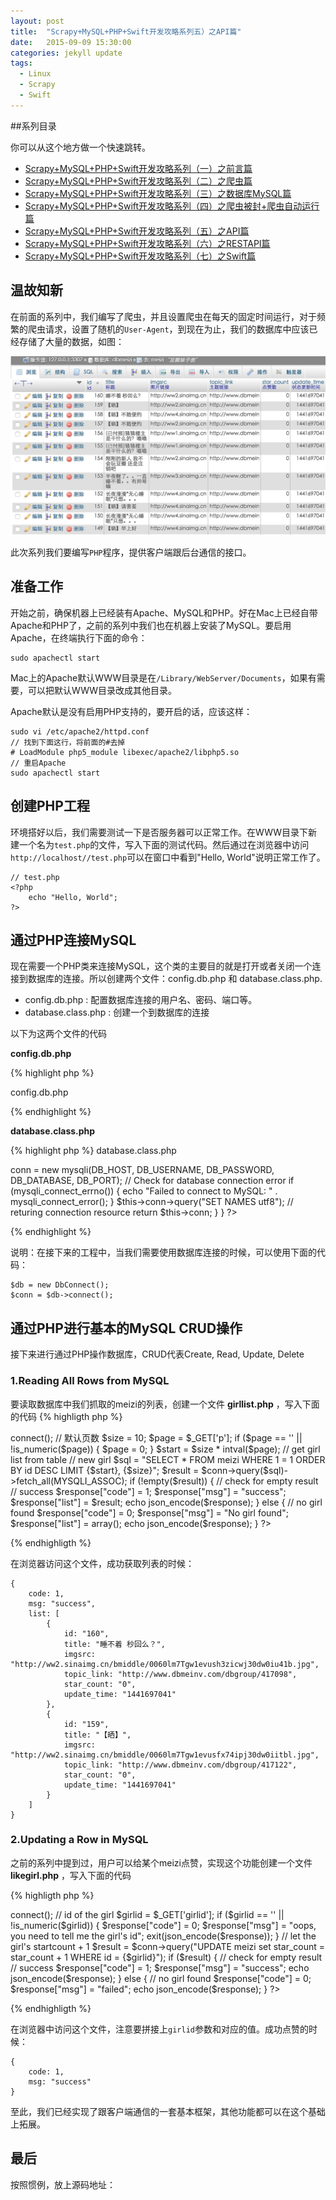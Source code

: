 ```yaml
---
layout: post
title:  "Scrapy+MySQL+PHP+Swift开发攻略系列五）之API篇"
date:   2015-09-09 15:30:00
categories: jekyll update
tags:
  - Linux
  - Scrapy
  - Swift
---
```


##系列目录

你可以从这个地方做一个快速跳转。

- [Scrapy+MySQL+PHP+Swift开发攻略系列（一）之前言篇](http://blog.coderharry.com/2015/08/08/fullstack-of-Scrapy+MySQL+PHP+Swift1.html)
- [Scrapy+MySQL+PHP+Swift开发攻略系列（二）之爬虫篇](http://blog.coderharry.com/2015/08/08/fullstack-of-Scrapy+MySQL+PHP+Swift2.html)
- [Scrapy+MySQL+PHP+Swift开发攻略系列（三）之数据库MySQL篇]()
- [Scrapy+MySQL+PHP+Swift开发攻略系列（四）之爬虫被封+爬虫自动运行篇]()
- [Scrapy+MySQL+PHP+Swift开发攻略系列（五）之API篇]()
- [Scrapy+MySQL+PHP+Swift开发攻略系列（六）之RESTAPI篇]()
- [Scrapy+MySQL+PHP+Swift开发攻略系列（七）之Swift篇]()

## 温故知新

在前面的系列中，我们编写了爬虫，并且设置爬虫在每天的固定时间运行，对于频繁的爬虫请求，设置了随机的`User-Agent`，到现在为止，我们的数据库中应该已经存储了大量的数据，如图：

![](/assets/2015/fullstack_api01.png)

此次系列我们要编写`PHP`程序，提供客户端跟后台通信的接口。

## 准备工作

开始之前，确保机器上已经装有Apache、MySQL和PHP。好在Mac上已经自带Apache和PHP了，之前的系列中我们也在机器上安装了MySQL。要启用Apache，在终端执行下面的命令：

	sudo apachectl start
	
Mac上的Apache默认WWW目录是在`/Library/WebServer/Documents`，如果有需要，可以把默认WWW目录改成其他目录。

Apache默认是没有启用PHP支持的，要开启的话，应该这样：
	
	sudo vi /etc/apache2/httpd.conf
	// 找到下面这行，将前面的#去掉
	# LoadModule php5_module libexec/apache2/libphp5.so
	// 重启Apache
	sudo apachectl start

## 创建PHP工程

环境搭好以后，我们需要测试一下是否服务器可以正常工作。在WWW目录下新建一个名为`test.php`的文件，写入下面的测试代码。然后通过在浏览器中访问`http://localhost//test.php`可以在窗口中看到"Hello, World"说明正常工作了。

	// test.php
	<?php
		echo "Hello, World";
	?>

## 通过PHP连接MySQL

现在需要一个PHP类来连接MySQL，这个类的主要目的就是打开或者关闭一个连接到数据库的连接。所以创建两个文件：config.db.php 和 database.class.php.

- config.db.php : 配置数据库连接的用户名、密码、端口等。
- database.class.php : 创建一个到数据库的连接

以下为这两个文件的代码

__config.db.php__

{% highlight php %}

config.db.php
<?php
 
/*
 * All database connection variables
 */
 
define('DB_USERNAME', "root"); // User
define('DB_PASSWORD', ""); // Passwd
define('DB_DATABASE', "dbmeizi"); // Database
define('DB_HOST', "127.0.0.1"); // Server
define('DB_PORT', 3307); // Port
?>
{% endhighlight %}

__database.class.php__

{% highlight php %}
database.class.php
<?php
 
/**
 * A class file to connect to database
 */
class DbConnect {
 
    // constructor
    function __construct() {
    }
 
    // destructor
    function __destruct() {
    }
 
    /**
     * Function to connect with database
     */
    function connect() {
        // import database connection variables
        require_once __DIR__ . '/config.db.php';
 
        // Connecting to mysql database
        $this->conn = new mysqli(DB_HOST, DB_USERNAME, DB_PASSWORD, DB_DATABASE, DB_PORT);
 
        // Check for database connection error
        if (mysqli_connect_errno()) {
            echo "Failed to connect to MySQL: " . mysqli_connect_error();
        }
        $this->conn->query("SET NAMES utf8"); 
        // returing connection resource
        return $this->conn;
    }
}
 
?>
{% endhighlight %}

说明：在接下来的工程中，当我们需要使用数据库连接的时候，可以使用下面的代码：

	$db = new DbConnect(); 
	$conn = $db->connect();
	
	
## 通过PHP进行基本的MySQL CRUD操作

接下来进行通过PHP操作数据库，CRUD代表Create, Read, Update, Delete 

### 1.Reading All Rows from MySQL

要读取数据库中我们抓取的meizi的列表，创建一个文件 __girllist.php__ ，写入下面的代码
{% highligth php %}
<?php
 
/*
 * get girl list 
 */
 
$response = array();
 
require_once __DIR__ . '/include/database.class.php'; 
 
// connecting to db
$db = new DbConnect();
$conn = $db->connect();


// 默认页数
$size = 10;
$page = $_GET['p'];
if ($page == '' || !is_numeric($page)) {
    $page = 0;
}
$start = $size * intval($page);
 
// get girl list from table

// new girl
$sql = "SELECT * FROM meizi WHERE 1 = 1 ORDER BY id DESC LIMIT {$start}, {$size}";

$result = $conn->query($sql)->fetch_all(MYSQLI_ASSOC);
if (!empty($result)) {
    // check for empty result
    // success
    $response["code"] = 1;
    $response["msg"] = "success";
    $response["list"] = $result;
    echo json_encode($response);
} else {
    // no girl found
    $response["code"] = 0;
    $response["msg"] = "No girl found";
    $response["list"] = array();
    echo json_encode($response);

}
    
?>
{% endhighligth %}

在浏览器访问这个文件，成功获取列表的时候：
	
	{
		code: 1,
		msg: "success",
		list: [
			{
				id: "160",
				title: "睡不着 秒回么？",
				imgsrc: "http://ww2.sinaimg.cn/bmiddle/0060lm7Tgw1evush3zicwj30dw0iu41b.jpg",
				topic_link: "http://www.dbmeinv.com/dbgroup/417098",
				star_count: "0",
				update_time: "1441697041"
			},
			{
				id: "159",
				title: "【晒】",
				imgsrc: "http://ww2.sinaimg.cn/bmiddle/0060lm7Tgw1evusfx74ipj30dw0iitbl.jpg",
				topic_link: "http://www.dbmeinv.com/dbgroup/417122",
				star_count: "0",
				update_time: "1441697041"
			}
		]
	}

### 2.Updating a Row in MySQL

之前的系列中提到过，用户可以给某个meizi点赞，实现这个功能创建一个文件 __likegirl.php__ ，写入下面的代码

{% highligth php %}
<?php
 
/*
 * like a girl 
 */
 
// array for JSON response
$response = array();
 
// include db connect class
require_once __DIR__ . '/include/database.class.php'; 
 
// connecting to db
$db = new DbConnect();
$conn = $db->connect();
 

// id of the girl
$girlid = $_GET['girlid'];
if ($girlid == '' || !is_numeric($girlid)) {
    $response["code"] = 0;
    $response["msg"] = "oops, you need to tell me the girl's id";
     exit(json_encode($response));
}
// let the girl's startcount + 1
$result = $conn->query("UPDATE meizi set star_count = star_count + 1 WHERE id = {$girlid}");

if ($result) {
    // check for empty result
    // success
    $response["code"] = 1;
    $response["msg"] = "success";
    echo json_encode($response);
} else {
    // no girl found
    $response["code"] = 0;
    $response["msg"] = "failed";
    echo json_encode($response);
}

?>
{% endhighligth %}

在浏览器中访问这个文件，注意要拼接上`girlid`参数和对应的值。成功点赞的时候：

	{
		code: 1,
		msg: "success"
	}
	
至此，我们已经实现了跟客户端通信的一套基本框架，其他功能都可以在这个基础上拓展。

## 最后

按照惯例，放上源码地址：




